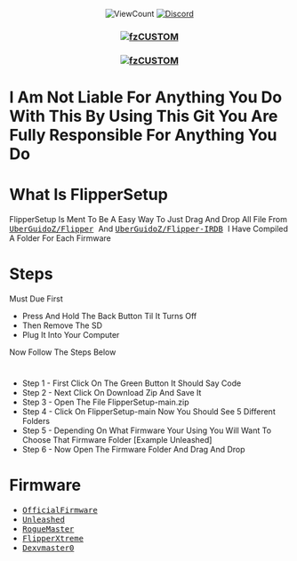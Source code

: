 <p align="center">
    <img alt="ViewCount" src="https://views.whatilearened.today/views/github/SoPlug/github-clone-count-badge.svg">
    <a href="https://discord.gg/kJgzQKhXbq">
        <img src="https://img.shields.io/discord/308323056592486420?logo=discord"
            alt="Discord"></a>
</p>
<h3 align="center">
<a href="https://github.com/SoPlug/FlipperPlugAndPlay">
<img src="https://cdn.discordapp.com/attachments/1057510272467750983/1058519458106327060/FS.png" align="center" alt="fzCUSTOM" border="0">
</a>
</h3>


<h3 align="center">
<a href="https://github.com/SoPlug/FlipperSetup">
<img src="https://cdn.discordapp.com/attachments/1026942721182662697/1055980482849931296/newWarn.png" align="center" alt="fzCUSTOM" border="0">
</a>
</h3>

# I Am Not Liable For Anything You Do With This By Using This Git You Are Fully Responsible For Anything You Do

# What Is FlipperSetup
FlipperSetup Is Ment To Be A Easy Way To Just Drag And Drop All File From <kbd> 
        <a href="https://github.com/UberGuidoZ/Flipper">UberGuidoZ/Flipper</a>
    </kbd> And <kbd> 
        <a href="https://github.com/UberGuidoZ/Flipper-IRDB">UberGuidoZ/Flipper-IRDB</a>
    </kbd> I Have Compiled A Folder For Each Firmware

# Steps
Must Due First

* Press And Hold The Back Button Til It Turns Off
* Then Remove The SD
* Plug It Into Your Computer

Now Follow The Steps Below
# 
* Step 1 - First Click On The Green Button It Should Say Code
* Step 2 - Next Click On Download Zip And Save It
* Step 3 - Open The File FlipperSetup-main.zip
* Step 4 - Click On FlipperSetup-main Now You Should See 5 Different Folders
* Step 5 - Depending On What Firmware Your Using You Will Want To Choose That Firmware Folder [Example Unleashed]
* Step 6 - Now Open The Firmware Folder And Drag And Drop


# Firmware

* <kbd> 
        <a href="/OfficialFirmware">OfficialFirmware</a>
    </kbd>
* <kbd> 
        <a href="/Unleashed">Unleashed</a>
    </kbd>
* <kbd> 
        <a href="/RogueMaster">RogueMaster</a>
    </kbd>
* <kbd> 
        <a href="/FlipperXtreme">FlipperXtreme</a>
    </kbd>
* <kbd> 
        <a href="/Dexvmaster0">Dexvmaster0</a>
    </kbd>
